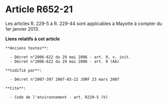 # Article R652-21

Les articles R. 229-5 à R. 229-44 sont applicables à Mayotte à compter du 1er janvier 2013.

**Liens relatifs à cet article**

	**Anciens textes**:

	  - Décret n°2006-622 du 29 mai 2006 - art. 9, v. init.
	  - Décret n°2006-622 du 29 mai 2006 - art. 9 (Ab)

	**Codifié par**:

	  - Décret n°2007-397 2007-03-22 JORF 23 mars 2007

	**Cite**:

	  - Code de l'environnement - art. R229-5 (V)

